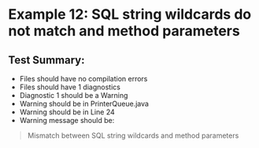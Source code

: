 # Example 12: SQL string wildcards do not match and method parameters

## Test Summary:
- Files should have no compilation errors
- Files should have 1 diagnostics
- Diagnostic 1 should be a Warning
- Warning should be in PrinterQueue.java
- Warning should be in Line 24
- Warning message should be:
> Mismatch between SQL string wildcards and method parameters
